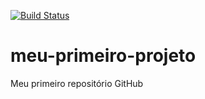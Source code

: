 [![Build Status](https://travis-ci.org/prirodovalho/meu-primeiro-projeto.svg?branch=master)](https://travis-ci.org/prirodovalho/meu-primeiro-projeto)
# meu-primeiro-projeto
Meu primeiro repositório GitHub
